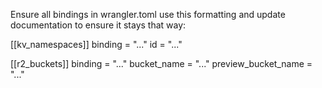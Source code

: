 Ensure all bindings in wrangler.toml use this formatting and update documentation to ensure it stays that way:

[[kv_namespaces]]
binding = "..."
id = "..."

[[r2_buckets]]
binding = "..."
bucket_name = "..."
preview_bucket_name = "..."